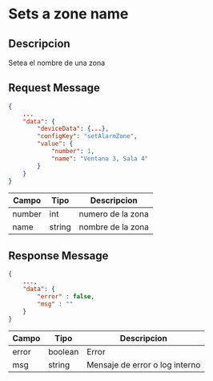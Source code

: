 # Sets a zone name

## Descripcion

Setea el nombre de una zona

## Request Message

```json
{
    ...
    "data": {
        "deviceData": {...},
        "configKey": "setAlarmZone",
        "value": {
            "number": 1,
            "name": "Ventana 3, Sala 4"
        }
    }
}
```

| Campo  | Tipo   | Descripcion       |
| ------ | ------ | ----------------- |
| number | int    | numero de la zona |
| name   | string | nombre de la zona |

## Response Message

```json
{
    ...,
    "data": {
        "error" : false,
        "msg" : ""
    }
}
```

| Campo | Tipo    | Descripcion                    |
| ----- | ------- | ------------------------------ |
| error | boolean | Error                          |
| msg   | string  | Mensaje de error o log interno |
